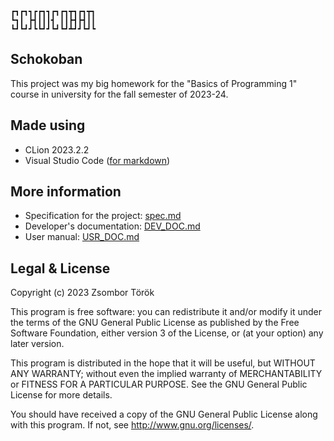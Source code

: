 ```
┏┓┏┓┓┏┏┓┓┏┓┏┓┳┓┏┓┳┓
┗┓┃ ┣┫┃┃┃┫ ┃┃┣┫┣┫┃┃
┗┛┗┛┛┗┗┛┛┗┛┗┛┻┛┛┗┛┗
```

## Schokoban
This project was my big homework for the "Basics of Programming 1" course in
university for the fall semester of 2023-24.

## Made using
- CLion 2023.2.2
- Visual Studio Code ([for markdown](https://marketplace.visualstudio.com/items?itemName=shd101wyy.markdown-preview-enhanced))

## More information
- Specification for the project: [spec.md](spec.md)
- Developer's documentation: [DEV_DOC.md](DEV_DOC.md)
- User manual: [USR_DOC.md](USR_DOC.md)

## Legal & License
Copyright (c) 2023 Zsombor Török

This program is free software: you can redistribute it and/or modify
it under the terms of the GNU General Public License as published by
the Free Software Foundation, either version 3 of the License, or
(at your option) any later version.

This program is distributed in the hope that it will be useful,
but WITHOUT ANY WARRANTY; without even the implied warranty of
MERCHANTABILITY or FITNESS FOR A PARTICULAR PURPOSE.  See the
GNU General Public License for more details.

You should have received a copy of the GNU General Public License
along with this program.  If not, see <http://www.gnu.org/licenses/>.